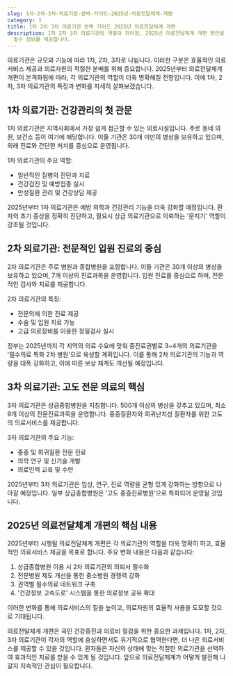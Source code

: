 ```yaml
---
slug: 1차-2차-3차-의료기관-완벽-가이드-2025년-의료전달체계-개편
category: 1
title: 1차 2차 3차 의료기관 완벽 가이드 2025년 의료전달체계 개편
description: 1차 2차 3차 의료기관의 역할과 차이점, 2025년 의료전달체계 개편 방안을 상세히 알아봅니다. 의료기관 선택에 도움이 되는
  필수 정보를 제공합니다.
---
```

의료기관은 규모와 기능에 따라 1차, 2차, 3차로 나뉩니다. 이러한 구분은 효율적인 의료서비스 제공과 의료자원의 적절한 분배를 위해 중요합니다. 2025년부터 의료전달체계 개편이 본격화됨에 따라, 각 의료기관의 역할이 더욱 명확해질 전망입니다. 이에 1차, 2차, 3차 의료기관의 특징과 변화를 자세히 살펴보겠습니다.

## 1차 의료기관: 건강관리의 첫 관문

1차 의료기관은 지역사회에서 가장 쉽게 접근할 수 있는 의료시설입니다. 주로 동네 의원, 보건소 등이 여기에 해당합니다. 이들 기관은 30개 미만의 병상을 보유하고 있으며, 외래 진료와 간단한 처치를 중심으로 운영됩니다.

1차 의료기관의 주요 역할:

- 일반적인 질병의 진단과 치료
- 건강검진 및 예방접종 실시
- 만성질환 관리 및 건강상담 제공

2025년부터 1차 의료기관은 예방 의학과 건강관리 기능을 더욱 강화할 예정입니다. 환자의 초기 증상을 정확히 진단하고, 필요시 상급 의료기관으로 의뢰하는 '문지기' 역할이 강조될 것입니다.

## 2차 의료기관: 전문적인 입원 진료의 중심

2차 의료기관은 주로 병원과 종합병원을 포함합니다. 이들 기관은 30개 이상의 병상을 보유하고 있으며, 7개 이상의 진료과목을 운영합니다. 입원 진료를 중심으로 하며, 전문적인 검사와 치료를 제공합니다.

2차 의료기관의 특징:

- 전문의에 의한 진료 제공
- 수술 및 입원 치료 가능
- 고급 의료장비를 이용한 정밀검사 실시

정부는 2025년까지 각 지역의 의료 수요에 맞춰 중진료권별로 3~4개의 의료기관을 '필수의료 특화 2차 병원'으로 육성할 계획입니다. 이를 통해 2차 의료기관의 기능과 역량을 대폭 강화하고, 이에 따른 보상 체계도 개선될 예정입니다.

## 3차 의료기관: 고도 전문 의료의 핵심

3차 의료기관은 상급종합병원을 지칭합니다. 500개 이상의 병상을 갖추고 있으며, 최소 9개 이상의 전문진료과목을 운영합니다. 중증질환자와 희귀난치성 질환자를 위한 고도의 의료서비스를 제공합니다.

3차 의료기관의 주요 기능:

- 중증 및 희귀질환 전문 진료
- 의학 연구 및 신기술 개발
- 의료인력 교육 및 수련

2025년부터 3차 의료기관은 임상, 연구, 진료 역량을 균형 있게 강화하는 방향으로 나아갈 예정입니다. 일부 상급종합병원은 '고도 중증진료병원'으로 특화되어 운영될 것입니다.

## 2025년 의료전달체계 개편의 핵심 내용

2025년부터 시행될 의료전달체계 개편은 각 의료기관의 역할을 더욱 명확히 하고, 효율적인 의료서비스 제공을 목표로 합니다. 주요 변화 내용은 다음과 같습니다:

1. 상급종합병원 이용 시 2차 의료기관의 의뢰서 필수화
2. 전문병원 제도 개선을 통한 중소병원 경쟁력 강화
3. 권역별 필수의료 네트워크 구축
4. '건강정보 고속도로' 시스템을 통한 의료정보 공유 확대

이러한 변화를 통해 의료서비스의 질을 높이고, 의료자원의 효율적 사용을 도모할 것으로 기대됩니다.

의료전달체계 개편은 국민 건강증진과 의료비 절감을 위한 중요한 과제입니다. 1차, 2차, 3차 의료기관이 각자의 역할에 충실하면서도 유기적으로 협력한다면, 더 나은 의료서비스를 제공할 수 있을 것입니다. 환자들은 자신의 상태에 맞는 적절한 의료기관을 선택하여 효과적인 치료를 받을 수 있게 될 것입니다. 앞으로 의료전달체계가 어떻게 발전해 나갈지 지속적인 관심이 필요합니다.